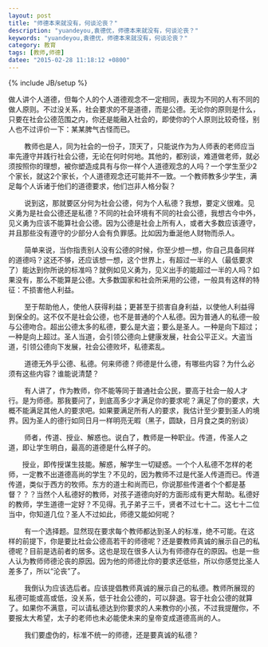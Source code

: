 ```yaml
---
layout: post
title: "师德本来就没有，何谈沦丧？"
description: "yuandeyou,袁德优，师德本来就没有，何谈沦丧？"
keywords: "yuandeyou,袁德优，师德本来就没有，何谈沦丧？"
category: 教育
tags: [教师,师德]
datee: "2015-02-28 11:18:12 +0800"
---
```

{% include JB/setup %}

做人讲个人道德，但每个人的个人道德观念不一定相同，表现为不同的人有不同的做人原则。不过没关系，社会要求的不是道德，而是公德。无论你的原则是什么，只要在社会公德范围之内，你还是能融入社会的，即使你的个人原则比较奇怪，别人也不过评价一下：某某脾气古怪而已。

<!-- more -->

　　 教师也是人，同为社会的一份子，顶天了，只能说作为为人师表的老师应当率先遵守并践行社会公德，无论在何时何地。其他的，都别谈，难道做老师，就必须按照你的理想，被你塑造成具有与你一样个人道德观念的人吗？一个学生至少2个家长，就这2个家长，个人道德观念还可能并不一致。一个教师教多少学生，满足每个人诉诸于他们的道德要求，他们岂非人格分裂？

　　 说到这，那就要区分何为社会公德，何为个人私德？我想，要定义很难。见义勇为是社会公德还是私德？不同的社会环境有不同的社会公德，我想古今中外，见义勇为应该不能算社会公德。因为公德是社会上所有人，或者大多数应该遵守，并且那些没有遵守的少部分人会有负罪感。比如因为垂涎他人财物而杀人。

　　 简单来说，当你指责别人没有公德的时候，你至少想一想，你自己具备同样的道德吗？这还不够，还应该想一想，这个世界上，有超过一半的人（最低要求了）能达到你所说的标准吗？就例如见义勇为，见义出手的能超过一半的人吗？如果没有，那么不能算是公德。大多数国家和社会所采用的公德，一般具有这样的特征：不损害他人利益。

　　 至于帮助他人，使他人获得利益；更甚至于损害自身利益，以使他人利益得到保全的。这不仅不是社会公德，也不是普通的个人私德。因为普通人的私德一般与公德吻合。超出公德太多的私德，要么是大盗；要么是圣人。一种是向下超过；一种是向上超过。圣人当道，会引领公德向上健康发展，社会公平正义。大盗当道，引领公德向下发展，社会公德败坏，私德紊乱。

　　 道德无外乎公德、私德。何来师德？师德是什么德，有哪些内容？为什么必须有这些内容？谁能说清楚？

　　 有人讲了，作为教师，你不能等同于普通社会公民，要高于社会一般人才行。是为师德。那我要问了，到底高多少才满足你的要求呢？满足了你的要求，大概不能满足其他人的要求吧。如果要满足所有人的要求，我估计至少要到圣人的境界。因为圣人的德行如同日月一样明亮无暇（黑子，圆缺，日月食之类的别谈）

　　 师者，传道、授业、解惑也。说白了，教师是一种职业。传道，传圣人之道，即让学生明白，最高的道德是什么样子的。

　　授业，即传授谋生技能。解惑，解学生一切疑惑。一个个人私德不怎样的老师，一定教不出道德高尚的学生？不见的，因为教师不过是代圣人传道而已。传道传道，类似于西方的牧师。东方的道士和尚而已，你说那些传道者个个都是基督？？？当然个人私德好的教师，对孩子道德向好的方面形成有更大帮助。私德好的教师，学生道德一定好？不见得。孔子弟子三千，贤者不过七十二。这七十二位当中，你知道几位？圣人不过如此，师德又能如何呢？

　　 有一个选择题。显然现在要求每个教师都达到圣人的标准，绝不可能。在这样的前提下，你是要比社会公德高若干的师德呢？还是要教师真诚的展示自己的私德呢？目前是选前者的居多。这也是现在很多人认为有师德存在的原因。也是一些人认为教师师德沦丧的原因。因为他的师德比你的要求还低些，所以你感觉比圣人差多了，所以“沦丧”了。

　　 我倒认为应该选后者。应该提倡教师真诚的展示自己的私德。教师所展现的私德可能或高或低，没关系，低于社会公德的，可以辞退。容于社会公德的就算了。如果你不满意，可以请私德达到你要求的人来教你的小孩，不过我提醒你，不要报太大希望，太子的老师也未必能使未来的皇帝变成道德高尚的人。

　　 我们要虚伪的，标准不统一的师德，还是要真诚的私德？
